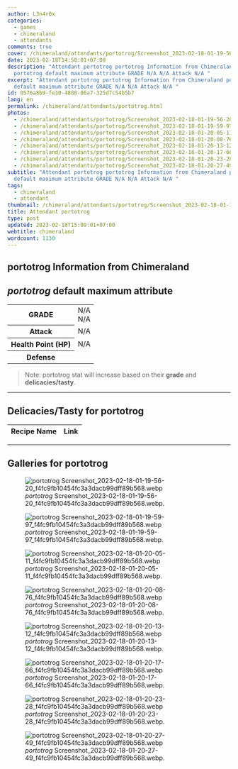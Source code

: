 ```yaml
---
author: L3n4r0x
categories:
  - games
  - chimeraland
  - attendants
comments: true
cover: /chimeraland/attendants/portotrog/Screenshot_2023-02-18-01-19-56-20_f4fc9fb10454fc3a3dacb99dff89b568.webp
date: 2023-02-18T14:58:01+07:00
description: "Attendant portotrog portotrog Information from Chimeraland
  portotrog default maximum attribute GRADE N/A N/A Attack N/A "
excerpt: "Attendant portotrog portotrog Information from Chimeraland portotrog
  default maximum attribute GRADE N/A N/A Attack N/A "
id: 0576a8b9-fe10-4888-86a7-325d7c54b5b7
lang: en
permalink: /chimeraland/attendants/portotrog.html
photos:
  - /chimeraland/attendants/portotrog/Screenshot_2023-02-18-01-19-56-20_f4fc9fb10454fc3a3dacb99dff89b568.webp
  - /chimeraland/attendants/portotrog/Screenshot_2023-02-18-01-19-59-97_f4fc9fb10454fc3a3dacb99dff89b568.webp
  - /chimeraland/attendants/portotrog/Screenshot_2023-02-18-01-20-05-11_f4fc9fb10454fc3a3dacb99dff89b568.webp
  - /chimeraland/attendants/portotrog/Screenshot_2023-02-18-01-20-08-76_f4fc9fb10454fc3a3dacb99dff89b568.webp
  - /chimeraland/attendants/portotrog/Screenshot_2023-02-18-01-20-13-12_f4fc9fb10454fc3a3dacb99dff89b568.webp
  - /chimeraland/attendants/portotrog/Screenshot_2023-02-18-01-20-17-66_f4fc9fb10454fc3a3dacb99dff89b568.webp
  - /chimeraland/attendants/portotrog/Screenshot_2023-02-18-01-20-23-28_f4fc9fb10454fc3a3dacb99dff89b568.webp
  - /chimeraland/attendants/portotrog/Screenshot_2023-02-18-01-20-27-49_f4fc9fb10454fc3a3dacb99dff89b568.webp
subtitle: "Attendant portotrog portotrog Information from Chimeraland portotrog
  default maximum attribute GRADE N/A N/A Attack N/A "
tags:
  - chimeraland
  - attendant
thumbnail: /chimeraland/attendants/portotrog/Screenshot_2023-02-18-01-19-56-20_f4fc9fb10454fc3a3dacb99dff89b568.webp
title: Attendant portotrog
type: post
updated: 2023-02-18T15:09:01+07:00
webtitle: chimeraland
wordcount: 1130
---
```


<link
  rel="stylesheet"
  href="https://rawcdn.githack.com/dimaslanjaka/Web-Manajemen/870a349/css/bootstrap-5-3-0-alpha3-wrapper.css"
/>
<section id="bootstrap-wrapper">
  <div data-bs-theme="dark">
    <h2>portotrog Information from Chimeraland</h2>
    <h2 id="attribute"><i>portotrog</i> default maximum attribute</h2>
    <div class="row">
      <div class="col mb-2">
        <div class="card">
          <div class="card-body">
            <table>
              <tr>
                <th>GRADE</th>
                <td>N/A <br />N/A</td>
              </tr>
              <tr>
                <th>Attack</th>
                <td>N/A</td>
              </tr>
              <tr>
                <th>Health Point (HP)</th>
                <td>N/A</td>
              </tr>
              <tr>
                <th>Defense</th>
                <td></td>
              </tr>
            </table>
          </div>
        </div>
      </div>
    </div>
    <blockquote class="bd-callout bd-callout-warning">
      Note: portotrog stat will increase based on their <b>grade</b> and
      <b>delicacies/tasty</b>.
    </blockquote>
    <hr />
    <h2 id="delicacies">Delicacies/Tasty for portotrog</h2>
    <div class="card">
      <div class="card-body">
        <div class="table-responsive">
          <table class="table table-striped">
            <thead>
              <tr>
                <th>Recipe Name</th>
                <th>Link</th>
              </tr>
            </thead>
            <tbody></tbody>
          </table>
        </div>
      </div>
    </div>
    <hr />
    <div id="gallery">
      <h2>Galleries for portotrog</h2>
      <div class="row">
        <div class="col-lg-6 col-12">
          <figure>
            <img
              src="https://www.webmanajemen.com/chimeraland/attendants/portotrog/Screenshot_2023-02-18-01-19-56-20_f4fc9fb10454fc3a3dacb99dff89b568.webp"
              alt="portotrog Screenshot_2023-02-18-01-19-56-20_f4fc9fb10454fc3a3dacb99dff89b568.webp"
            />
            <figcaption style="word-wrap: break-word">
              <i>portotrog</i>
              Screenshot_2023-02-18-01-19-56-20_f4fc9fb10454fc3a3dacb99dff89b568.webp.
            </figcaption>
          </figure>
        </div>
        <div class="col-lg-6 col-12">
          <figure>
            <img
              src="https://www.webmanajemen.com/chimeraland/attendants/portotrog/Screenshot_2023-02-18-01-19-59-97_f4fc9fb10454fc3a3dacb99dff89b568.webp"
              alt="portotrog Screenshot_2023-02-18-01-19-59-97_f4fc9fb10454fc3a3dacb99dff89b568.webp"
            />
            <figcaption style="word-wrap: break-word">
              <i>portotrog</i>
              Screenshot_2023-02-18-01-19-59-97_f4fc9fb10454fc3a3dacb99dff89b568.webp.
            </figcaption>
          </figure>
        </div>
        <div class="col-lg-6 col-12">
          <figure>
            <img
              src="https://www.webmanajemen.com/chimeraland/attendants/portotrog/Screenshot_2023-02-18-01-20-05-11_f4fc9fb10454fc3a3dacb99dff89b568.webp"
              alt="portotrog Screenshot_2023-02-18-01-20-05-11_f4fc9fb10454fc3a3dacb99dff89b568.webp"
            />
            <figcaption style="word-wrap: break-word">
              <i>portotrog</i>
              Screenshot_2023-02-18-01-20-05-11_f4fc9fb10454fc3a3dacb99dff89b568.webp.
            </figcaption>
          </figure>
        </div>
        <div class="col-lg-6 col-12">
          <figure>
            <img
              src="https://www.webmanajemen.com/chimeraland/attendants/portotrog/Screenshot_2023-02-18-01-20-08-76_f4fc9fb10454fc3a3dacb99dff89b568.webp"
              alt="portotrog Screenshot_2023-02-18-01-20-08-76_f4fc9fb10454fc3a3dacb99dff89b568.webp"
            />
            <figcaption style="word-wrap: break-word">
              <i>portotrog</i>
              Screenshot_2023-02-18-01-20-08-76_f4fc9fb10454fc3a3dacb99dff89b568.webp.
            </figcaption>
          </figure>
        </div>
        <div class="col-lg-6 col-12">
          <figure>
            <img
              src="https://www.webmanajemen.com/chimeraland/attendants/portotrog/Screenshot_2023-02-18-01-20-13-12_f4fc9fb10454fc3a3dacb99dff89b568.webp"
              alt="portotrog Screenshot_2023-02-18-01-20-13-12_f4fc9fb10454fc3a3dacb99dff89b568.webp"
            />
            <figcaption style="word-wrap: break-word">
              <i>portotrog</i>
              Screenshot_2023-02-18-01-20-13-12_f4fc9fb10454fc3a3dacb99dff89b568.webp.
            </figcaption>
          </figure>
        </div>
        <div class="col-lg-6 col-12">
          <figure>
            <img
              src="https://www.webmanajemen.com/chimeraland/attendants/portotrog/Screenshot_2023-02-18-01-20-17-66_f4fc9fb10454fc3a3dacb99dff89b568.webp"
              alt="portotrog Screenshot_2023-02-18-01-20-17-66_f4fc9fb10454fc3a3dacb99dff89b568.webp"
            />
            <figcaption style="word-wrap: break-word">
              <i>portotrog</i>
              Screenshot_2023-02-18-01-20-17-66_f4fc9fb10454fc3a3dacb99dff89b568.webp.
            </figcaption>
          </figure>
        </div>
        <div class="col-lg-6 col-12">
          <figure>
            <img
              src="https://www.webmanajemen.com/chimeraland/attendants/portotrog/Screenshot_2023-02-18-01-20-23-28_f4fc9fb10454fc3a3dacb99dff89b568.webp"
              alt="portotrog Screenshot_2023-02-18-01-20-23-28_f4fc9fb10454fc3a3dacb99dff89b568.webp"
            />
            <figcaption style="word-wrap: break-word">
              <i>portotrog</i>
              Screenshot_2023-02-18-01-20-23-28_f4fc9fb10454fc3a3dacb99dff89b568.webp.
            </figcaption>
          </figure>
        </div>
        <div class="col-lg-6 col-12">
          <figure>
            <img
              src="https://www.webmanajemen.com/chimeraland/attendants/portotrog/Screenshot_2023-02-18-01-20-27-49_f4fc9fb10454fc3a3dacb99dff89b568.webp"
              alt="portotrog Screenshot_2023-02-18-01-20-27-49_f4fc9fb10454fc3a3dacb99dff89b568.webp"
            />
            <figcaption style="word-wrap: break-word">
              <i>portotrog</i>
              Screenshot_2023-02-18-01-20-27-49_f4fc9fb10454fc3a3dacb99dff89b568.webp.
            </figcaption>
          </figure>
        </div>
      </div>
    </div>
  </div>
</section>